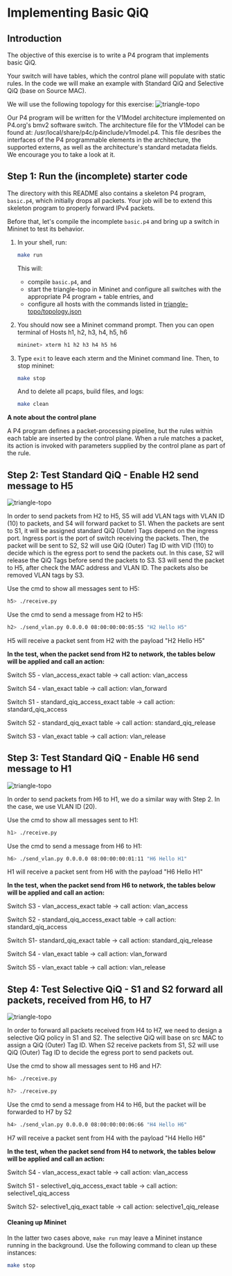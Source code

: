 # Implementing Basic QiQ

## Introduction

The objective of this exercise is to write a P4 program that
implements basic QiQ.

Your switch will have tables, which the control plane will
populate with static rules. In the code we will make an example with Standard QiQ and Selective QiQ (base on Source MAC).

We will use the following topology for this exercise:
![triangle-topo](./triangle-topo/qiq-network-simulation.png)

Our P4 program will be written for the V1Model architecture implemented
on P4.org's bmv2 software switch. The architecture file for the V1Model
can be found at: /usr/local/share/p4c/p4include/v1model.p4. This file
desribes the interfaces of the P4 programmable elements in the architecture,
the supported externs, as well as the architecture's standard metadata
fields. We encourage you to take a look at it.

## Step 1: Run the (incomplete) starter code

The directory with this README also contains a skeleton P4 program,
`basic.p4`, which initially drops all packets. Your job will be to
extend this skeleton program to properly forward IPv4 packets.

Before that, let's compile the incomplete `basic.p4` and bring
up a switch in Mininet to test its behavior.

1. In your shell, run:
   ```bash
   make run
   ```
   This will:
   * compile `basic.p4`, and
   * start the triangle-topo in Mininet and configure all switches with
   the appropriate P4 program + table entries, and
   * configure all hosts with the commands listed in
   [triangle-topo/topology.json](./triangle-topo/topology.json)

2. You should now see a Mininet command prompt. Then you can open terminal of Hosts h1, h2, h3, h4, h5, h6
   ```bash
   mininet> xterm h1 h2 h3 h4 h5 h6
   ```
3. Type `exit` to leave each xterm and the Mininet command line.
   Then, to stop mininet:
   ```bash
   make stop
   ```
   And to delete all pcaps, build files, and logs:
   ```bash
   make clean
   ```
   
**A note about the control plane**

A P4 program defines a packet-processing pipeline, but the rules within each table are inserted by the control plane. When a rule matches a packet, its action is invoked with parameters supplied by the control plane as part of the rule.

## Step 2: Test Standard QiQ - Enable H2 send message to H5

![triangle-topo](./triangle-topo/Standard-QiQ-Enable-H2-send-message-to-H5.png)

In order to send packets from H2 to H5, S5 will add VLAN tags with VLAN ID (10) to packets, and S4 will forward packet to S1. When the packets are sent to S1, it will be assigned standard QiQ (Outer) Tags depend on the ingress port. Ingress port is the port of switch receiving the packets. Then, the packet will be sent to S2, S2 will use QiQ (Outer) Tag ID with VID (110) to decide which is the egress port to send the packets out. In this case, S2 will release the QiQ Tags before send the packets to S3. S3 will send the packet to H5, after check the MAC address and VLAN ID. The packets also be removed VLAN tags by S3.

Use the cmd to show all messages sent to H5:
   ```bash
   h5> ./receive.py
   ```
Use the cmd to send a message from H2 to H5:  
   ```bash
   h2> ./send_vlan.py 0.0.0.0 08:00:00:00:05:55 "H2 Hello H5"
   ```
H5 will receive a packet sent from H2 with the payload "H2 Hello H5"

**In the test, when the packet send from H2 to network, the tables below will be applied and call an action:**
   
   Switch S5 - vlan_access_exact table             -> call action: vlan_access
   
   Switch S4 - vlan_exact table                    -> call action: vlan_forward
   
   Switch S1 - standard_qiq_access_exact  table    -> call action: standard_qiq_access
   
   Switch S2 - standard_qiq_exact table            -> call action: standard_qiq_release
   
   Switch S3 - vlan_exact table                    -> call action: vlan_release

## Step 3: Test Standard QiQ - Enable H6 send message to H1

![triangle-topo](./triangle-topo/Standard-QiQ-Enable-H6-send-message-to-H1.png)

In order to send packets from H6 to H1, we do a similar way with Step 2. In the case, we use VLAN ID (20).

Use the cmd to show all messages sent to H1:
   ```bash
   h1> ./receive.py
   ```
Use the cmd to send a message from H6 to H1:
   ```bash
   h6> ./send_vlan.py 0.0.0.0 08:00:00:00:01:11 "H6 Hello H1"
   ```
H1 will receive a packet sent from H6 with the payload "H6 Hello H1"

**In the test, when the packet send from H6 to network, the tables below will be applied and call an action:**
   
   Switch S3 - vlan_access_exact table             -> call action: vlan_access
   
   Switch S2 - standard_qiq_access_exact table     -> call action: standard_qiq_access
   
   Switch S1- standard_qiq_exact table             -> call action: standard_qiq_release
   
   Switch S4 - vlan_exact table                    -> call action: vlan_forward
   
   Switch S5 - vlan_exact table                    -> call action: vlan_release


## Step 4: Test **Selective QiQ - S1 and S2 forward all packets, received from H6, to H7**

![triangle-topo](./triangle-topo/Selective-QiQ-S1-and-S2-forward-all-packets-received-from-H4-to-H7.png)

In order to forward all packets received from H4 to H7, we need to design a selective QiQ policy in S1 and S2. The selective QiQ will base on src MAC to assign a QiQ (Outer) Tag ID. When S2 receive packets from S1, S2 will use QiQ (Outer) Tag ID to decide the egress port to send packets out.

Use the cmd to show all messages sent to H6 and H7:
   ```bash
   h6> ./receive.py
   ```
   ```bash
   h7> ./receive.py
   ```
Use the cmd to send a message from H4 to H6, but the packet will be forwarded to H7 by S2  
   ```bash
   h4> ./send_vlan.py 0.0.0.0 08:00:00:00:06:66 "H4 Hello H6"
   ```
H7 will receive a packet sent from H4 with the payload "H4 Hello H6"

**In the test, when the packet send from H4 to network, the tables below will be applied and call an action:**
   
   Switch S4 - vlan_access_exact table                -> call action: vlan_access
   
   Switch S1 - selective1_qiq_access_exact table      -> call action: selective1_qiq_access
   
   Switch S2- selective1_qiq_exact table              -> call action: selective1_qiq_release


#### Cleaning up Mininet

In the latter two cases above, `make run` may leave a Mininet instance
running in the background. Use the following command to clean up
these instances:

```bash
make stop
```

